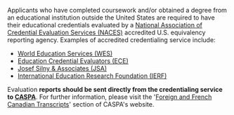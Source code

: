 Applicants who have completed coursework and/or obtained a degree from an educational institution outside the United States are required to have their educational credentials evaluated by a [National Association of Credential Evaluation Services (NACES)][naces] accredited U.S. equivalency reporting agency. Examples of accredited credentialing service include:

- [World Education Services (WES)][wes]
- [Education Credential Evaluators (ECE)][ece]
- [Josef Silny & Associates (JSA)][jsa]
- [International Education Research Foundation (IERF)][ierf]
 
Evaluation **reports should be sent directly from the credentialing service to [CASPA][caspa]**. For further information, please visit the '[Foreign and French Canadian Transcripts][caspa-ffct]' section of CASPA's website.

[naces]: http://www.naces.org/
[wes]: http://www.wes.org/
[ece]: https://www.ece.org/
[jsa]: http://www.jsilny.com/
[ierf]: http://www.ierf.org/
[caspa]: https://portal.caspaonline.org/
[caspa-ffct]: https://portal.caspaonline.org/caspaHelpPages/frequently-asked-questions/transcripts/sending-foreign-transcripts/index.html